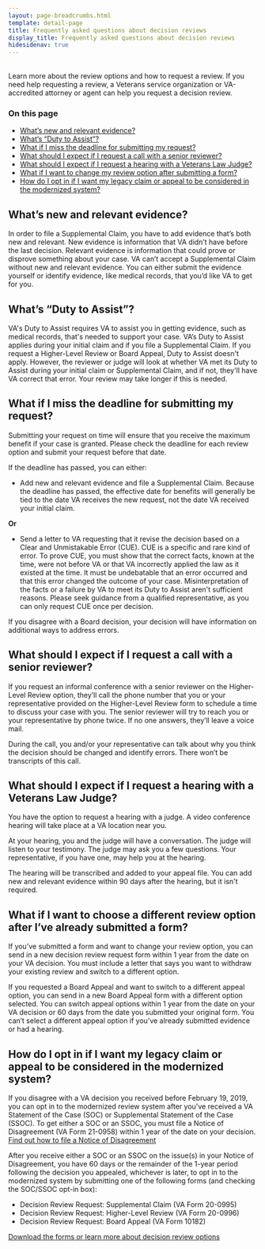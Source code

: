```yaml
---
layout: page-breadcrumbs.html
template: detail-page
title: Frequently asked questions about decision reviews
display_title: Frequently asked questions about decision reviews
hidesidenav: true
---
```

<br>
<div itemprop="description" class="va-introtext">
Learn more about the review options and how to request a review. If you need help requesting a review, a Veterans service organization or VA-accredited attorney or agent can help you request a decision review. 
</div>

### On this page
- [What’s new and relevant evidence?](#relevant-evidence)
- [What’s “Duty to Assist”?](#duty-assist)
- [What if I miss the deadline for submitting my request?](#miss-deadline)
- [What should I expect if I request a call with a senior reviewer?](#higher-level-review)
- [What should I expect if I request a hearing with a Veterans Law Judge?](#request-hearing)
- [What if I want to change my review option after submitting a form?](#change-review)
- [How do I opt in if I want my legacy claim or appeal to be considered in the modernized system?](#opt-in-to-modernized-system)


<div id="relevant-evidence">

## What’s new and relevant evidence?

In order to file a Supplemental Claim, you have to add evidence that’s both new and relevant. New evidence is information that VA didn’t have before the last decision. Relevant evidence is information that could prove or disprove something about your case. VA can’t accept a Supplemental Claim without new and relevant evidence. You can either submit the evidence yourself or identify evidence, like medical records, that you’d like VA to get for you.
</div>
<div id="duty-assist">

## What’s “Duty to Assist”?

VA's Duty to Assist requires VA to assist you in getting evidence, such as medical records, that's needed to support your case. VA’s Duty to Assist applies during your initial claim and if you file a Supplemental Claim. If you request a Higher-Level Review or Board Appeal, Duty to Assist doesn't apply. However, the reviewer or judge will look at whether VA met its Duty to Assist during your initial claim or Supplemental Claim, and if not, they'll have VA correct that error. Your review may take longer if this is needed.
</div>
<div id="miss-deadline">

## What if I miss the deadline for submitting my request?

Submitting your request on time will ensure that you receive the maximum benefit if your case is granted. Please check the deadline for each review option and submit your request before that date. 

If the deadline has passed, you can either: 
- Add new and relevant evidence and file a Supplemental Claim. Because the deadline has passed, the effective date for benefits will generally be tied to the date VA receives the new request, not the date VA received your initial claim.

**Or**

- Send a letter to VA requesting that it revise the decision based on a Clear and Unmistakable Error (CUE). CUE is a specific and rare kind of error. To prove CUE, you must show that the correct facts, known at the time, were not before VA or that VA incorrectly applied the law as it existed at the time. It must be undebatable that an error occurred and that this error changed the outcome of your case. Misinterpretation of the facts or a failure by VA to meet its Duty to Assist aren't sufficient reasons. Please seek guidance from a qualified representative, as you can only request CUE once per decision.  

If you disagree with a Board decision, your decision will have information on additional ways to address errors.
</div>
<div id="higher-level-review">

## What should I expect if I request a call with a senior reviewer?  

If you request an informal conference with a senior reviewer on the Higher-Level Review option, they’ll call the phone number that you or your representative provided on the Higher-Level Review form to schedule a time to discuss your case with you. The senior reviewer will try to reach you or your representative by phone twice. If no one answers, they’ll leave a voice mail. 

During the call, you and/or your representative can talk about why you think the decision should be changed and identify errors. There won’t be transcripts of this call.
</div>
<div id="request-hearing">

## What should I expect if I request a hearing with a Veterans Law Judge?  

You have the option to request a hearing with a judge. A video conference hearing will take place at a VA location near you. 

At your hearing, you and the judge will have a conversation. The judge will listen to your testimony. The judge may ask you a few questions. Your representative, if you have one, may help you at the hearing.

The hearing will be transcribed and added to your appeal file. You can add new and relevant evidence within 90 days after the hearing, but it isn't required.
</div>

<div id="change-review">

## What if I want to choose a different review option after I’ve already submitted a form?

If you’ve submitted a form and want to change your review option, you can send in a new decision review request form within 1 year from the date on your VA decision. You must include a letter that says you want to withdraw your existing review and switch to a different option. 

If you requested a Board Appeal and want to switch to a different appeal option, you can send in a new Board Appeal form with a different option selected. You can switch appeal options within 1 year from the date on your VA decision or 60 days from the date you submitted your original form. You can’t select a different appeal option if you’ve already submitted evidence or had a hearing.

</div>

<div id="opt-in-to-modernized-system">
  
## How do I opt in if I want my legacy claim or appeal to be considered in the modernized system?

If you disagree with a VA decision you received before February 19, 2019, you can opt in to the modernized review system after you've received a VA Statement of the Case (SOC) or Supplemental Statement of the Case (SSOC). To get either a SOC or an SSOC, you must file a Notice of Disagreement (VA Form 21-0958) within 1 year of the date on your decision. <br>
[Find out how to file a Notice of Disagreement](/disability/file-an-appeal)

After you receive either a SOC or an SSOC on the issue(s) in your Notice of Disagreement, you have 60 days or the remainder of the 1-year period following the decision you appealed, whichever is later, to opt in to the modernized system by submitting one of the following forms (and checking the SOC/SSOC opt-in box):
- Decision Review Request: Supplemental Claim (VA Form 20-0995)
- Decision Review Request: Higher-Level Review (VA Form 20-0996)
- Decision Review Request: Board Appeal (VA Form 10182)

[Download the forms or learn more about decision review options](/decision-reviews)
</div>
